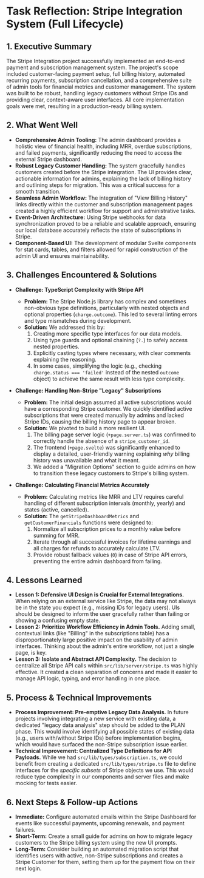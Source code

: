 # Task Reflection: Stripe Integration System (Full Lifecycle)

## 1. Executive Summary
The Stripe Integration project successfully implemented an end-to-end payment and subscription management system. The project's scope included customer-facing payment setup, full billing history, automated recurring payments, subscription cancellation, and a comprehensive suite of admin tools for financial metrics and customer management. The system was built to be robust, handling legacy customers without Stripe IDs and providing clear, context-aware user interfaces. All core implementation goals were met, resulting in a production-ready billing system.

## 2. What Went Well
- **Comprehensive Admin Tooling:** The admin dashboard provides a holistic view of financial health, including MRR, overdue subscriptions, and failed payments, significantly reducing the need to access the external Stripe dashboard.
- **Robust Legacy Customer Handling:** The system gracefully handles customers created before the Stripe integration. The UI provides clear, actionable information for admins, explaining the lack of billing history and outlining steps for migration. This was a critical success for a smooth transition.
- **Seamless Admin Workflow:** The integration of "View Billing History" links directly within the customer and subscription management pages created a highly efficient workflow for support and administrative tasks.
- **Event-Driven Architecture:** Using Stripe webhooks for data synchronization proved to be a reliable and scalable approach, ensuring our local database accurately reflects the state of subscriptions in Stripe.
- **Component-Based UI:** The development of modular Svelte components for stat cards, tables, and filters allowed for rapid construction of the admin UI and ensures maintainability.

## 3. Challenges Encountered & Solutions
- **Challenge: TypeScript Complexity with Stripe API**
  - **Problem:** The Stripe Node.js library has complex and sometimes non-obvious type definitions, particularly with nested objects and optional properties (`charge.outcome`). This led to several linting errors and type mismatches during development.
  - **Solution:** We addressed this by:
    1.  Creating more specific type interfaces for our data models.
    2.  Using type guards and optional chaining (`?.`) to safely access nested properties.
    3.  Explicitly casting types where necessary, with clear comments explaining the reasoning.
    4.  In some cases, simplifying the logic (e.g., checking `charge.status === 'failed'` instead of the nested `outcome` object) to achieve the same result with less type complexity.

- **Challenge: Handling Non-Stripe "Legacy" Subscriptions**
  - **Problem:** The initial design assumed all active subscriptions would have a corresponding Stripe customer. We quickly identified active subscriptions that were created manually by admins and lacked Stripe IDs, causing the billing history page to appear broken.
  - **Solution:** We pivoted to build a more resilient UI.
    1.  The billing page server logic (`+page.server.ts`) was confirmed to correctly handle the absence of a `stripe_customer_id`.
    2.  The frontend (`+page.svelte`) was significantly enhanced to display a detailed, user-friendly warning explaining *why* billing history was unavailable and what it meant.
    3.  We added a "Migration Options" section to guide admins on how to transition these legacy customers to Stripe's billing system.

- **Challenge: Calculating Financial Metrics Accurately**
  - **Problem:** Calculating metrics like MRR and LTV requires careful handling of different subscription intervals (monthly, yearly) and states (active, cancelled).
  - **Solution:** The `getStripeDashboardMetrics` and `getCustomerFinancials` functions were designed to:
    1.  Normalize all subscription prices to a monthly value before summing for MRR.
    2.  Iterate through all successful invoices for lifetime earnings and all charges for refunds to accurately calculate LTV.
    3.  Provide robust fallback values (`0`) in case of Stripe API errors, preventing the entire admin dashboard from failing.

## 4. Lessons Learned
- **Lesson 1: Defensive UI Design is Crucial for External Integrations.** When relying on an external service like Stripe, the data may not always be in the state you expect (e.g., missing IDs for legacy users). UIs should be designed to inform the user gracefully rather than failing or showing a confusing empty state.
- **Lesson 2: Prioritize Workflow Efficiency in Admin Tools.** Adding small, contextual links (like "Billing" in the subscriptions table) has a disproportionately large positive impact on the usability of admin interfaces. Thinking about the admin's entire workflow, not just a single page, is key.
- **Lesson 3: Isolate and Abstract API Complexity.** The decision to centralize all Stripe API calls within `src/lib/server/stripe.ts` was highly effective. It created a clean separation of concerns and made it easier to manage API logic, typing, and error handling in one place.

## 5. Process & Technical Improvements
- **Process Improvement: Pre-emptive Legacy Data Analysis.** In future projects involving integrating a new service with existing data, a dedicated "legacy data analysis" step should be added to the PLAN phase. This would involve identifying all possible states of existing data (e.g., users with/without Stripe IDs) before implementation begins, which would have surfaced the non-Stripe subscription issue earlier.
- **Technical Improvement: Centralized Type Definitions for API Payloads.** While we had `src/lib/types/subscription.ts`, we could benefit from creating a dedicated `src/lib/types/stripe.ts` file to define interfaces for the *specific subsets* of Stripe objects we use. This would reduce type complexity in our components and server files and make mocking for tests easier.

## 6. Next Steps & Follow-up Actions
- **Immediate:** Configure automated emails within the Stripe Dashboard for events like successful payments, upcoming renewals, and payment failures.
- **Short-Term:** Create a small guide for admins on how to migrate legacy customers to the Stripe billing system using the new UI prompts.
- **Long-Term:** Consider building an automated migration script that identifies users with active, non-Stripe subscriptions and creates a Stripe Customer for them, setting them up for the payment flow on their next login. 